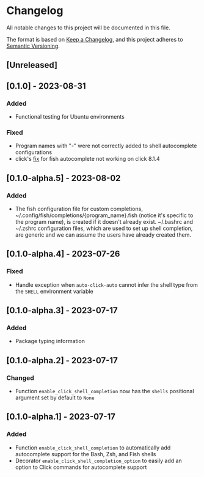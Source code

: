 # Changelog

All notable changes to this project will be documented in this file.

The format is based on [Keep a Changelog](https://keepachangelog.com/en/1.0.0/),
and this project adheres to [Semantic Versioning](https://semver.org/spec/v2.0.0.html).

## [Unreleased]

## [0.1.0] - 2023-08-31

### Added

- Functional testing for Ubuntu environments

### Fixed

- Program names with "-" were not correctly added to shell autocomplete configurations
- click's [fix](https://github.com/pallets/click/issues/2567) for fish autocomplete not working on click 8.1.4

## [0.1.0-alpha.5] - 2023-08-02

### Added

- The fish configuration file for custom completions, ~/.config/fish/completions/{program_name}.fish
(notice it's specific to the program name), is created if it doesn't already exist. ~/.bashrc and
~/.zshrc configuration files, which are used to set up shell completion, are generic and we can assume
the users have already created them.

## [0.1.0-alpha.4] - 2023-07-26

### Fixed

- Handle exception when `auto-click-auto` cannot infer the shell type from the `SHELL` environment variable

## [0.1.0-alpha.3] - 2023-07-17

### Added

- Package typing information

## [0.1.0-alpha.2] - 2023-07-17

### Changed

- Function `enable_click_shell_completion` now has the `shells` positional argument set by default to `None`

## [0.1.0-alpha.1] - 2023-07-17

### Added

- Function `enable_click_shell_completion` to automatically add autocomplete support
for the Bash, Zsh, and Fish shells
- Decorator `enable_click_shell_completion_option` to easily add an option to Click commands for autocomplete
support